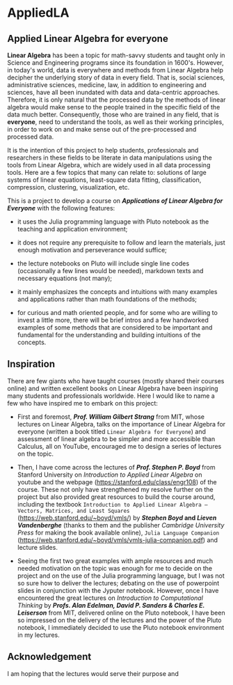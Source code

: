 # AppliedLA
 
 ## Applied Linear Algebra for everyone

**Linear Algebra** has been a topic for math-savvy students and taught only in Science and Engineering programs since its foundation in 1600's. However, in today's world, data is everywhere and methods from Linear Algebra help decipher the underlying story of data in every field. That is, social sciences, administrative sciences, medicine, law, in addition to engineering and sciences, have all been inundated with data and data-centric approaches. Therefore, it is only natural that the processed data by the methods of linear algebra would make sense to the people trained in the specific field of the data much better.  Consequently, those who are trained in any field, that is **everyone**, need to understand the tools, as well as their working principles, in order to work on and make sense out of the pre-processed and processed data.

It is the intention of this project to help students, professionals and researchers in these fields to be literate in data manipulations using the tools from Linear Algebra, which are widely used in all data processing tools. Here are a few topics that many can relate to: solutions of large systems of linear equations, least-square data fitting, classification, compression, clustering, visualization, etc. 

This is a project to develop a course on **_Applications of Linear Algebra for Everyone_** with the following features:

* it uses the Julia programming language with Pluto notebook as the teaching and application environment; 

* it does not require any prerequisite to follow and learn the materials, just enough motivation and perseverance would suffice; 

* the lecture notebooks on Pluto will include single line codes (occasionally a few lines would be needed), markdown texts and necessary equations (not many); 

* it mainly emphasizes the concepts and intuitions with many examples and applications rather than math foundations of the methods;

* for curious and math oriented people, and for some who are willing to invest a little more, there will be brief intros and a few handworked examples of some methods that are considered to be important and fundamental for the understanding and building intuitions of the concepts.

## Inspiration

There are few giants who have taught courses (mostly shared their courses online) and written excellent books on Linear Algebra have been inspiring many students and professionals worldwide. Here I would like to name a few who have inspired me to embark on this project:

* First and foremost, **_Prof. William Gilbert Strang_** from MIT, whose lectures on Linear Algebra, talks on the importance of Linear Algebra for everyone (written a book titled ``Linear Algebra for Everyone``) and assessment of linear algebra to be simpler and more accessible than Calculus, all on YouTube, encouraged me to design a series of lectures on the topic. 

* Then, I have come across the lectures of **_Prof. Stephen P. Boyd_** from Stanford University on _Introduction to Applied Linear Algebra_ on youtube and the webpage (https://stanford.edu/class/engr108) of the course. These not only have strengthened my resolve further on the project but also provided great resources to build the course around, including the textbook ``Introduction to Applied Linear Algebra – Vectors, Matrices, and Least Squares`` (https://web.stanford.edu/~boyd/vmls/) by **_Stephen Boyd_ and _Lieven Vandenberghe_** (thanks to them and the publisher _Cambridge University Press_ for making the book available online), ``Julia Language Companion`` (https://web.stanford.edu/~boyd/vmls/vmls-julia-companion.pdf) and lecture slides. 

* Seeing the first two great examples with ample resources and much needed motivation on the topic was enough for me to decide on the project and on the use of the Julia programming language, but I was not so sure how to deliver the lectures; debating on the use of powerpoint slides in conjunction with the Jyputer notebook. However, once I have encountered the great lectures on _Introduction to Computational Thinking_ by  **_Profs. Alan Edelman, David P. Sanders & Charles E. Leiserson_** from MIT, delivered online on the Pluto notebook, I have been so impressed on the delivery of the lectures and the power of the Pluto notebook, I immediately decided to use the Pluto notebook environment in my lectures. 

## Acknowledgement

I am hoping that the lectures would serve their purpose and 